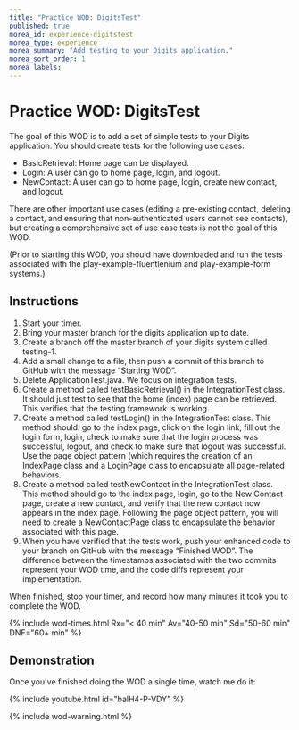 ```yaml
---
title: "Practice WOD: DigitsTest"
published: true
morea_id: experience-digitstest
morea_type: experience
morea_summary: "Add testing to your Digits application."
morea_sort_order: 1
morea_labels:
---
```


# Practice WOD: DigitsTest

The goal of this WOD is to add a set of simple tests to your Digits application.  You should create tests for the following use cases:

  * BasicRetrieval: Home page can be displayed.
  * Login: A user can go to home page, login, and logout.
  * NewContact: A user can go to home page, login, create new contact, and logout.

There are other important use cases (editing a pre-existing contact, deleting a contact, and ensuring that non-authenticated users cannot see contacts), but creating a comprehensive set of use case tests is not the goal of this WOD.

(Prior to starting this WOD, you should have downloaded and run the tests associated with the play-example-fluentlenium and play-example-form systems.)



## Instructions

  1. Start your timer.
  2. Bring your master branch for the digits application up to date.
  3. Create a branch off the master branch of your digits system called testing-1.
  4. Add a small change to a file, then push a commit of this branch to GitHub with the message “Starting WOD”. 
  5. Delete ApplicationTest.java. We focus on integration tests.
  6. Create a method called testBasicRetrieval() in the IntegrationTest class. It should just test to see that the home (index) page can be retrieved. This  verifies that the testing framework is working. 
  7. Create a method called testLogin() in the IntegrationTest class.  This method should: go to the index page, click on the login link, fill out the login form, login, check to make sure that the login process was successful, logout, and check to make sure that logout was successful.  Use the page object pattern (which requires the creation of an IndexPage class and a LoginPage class to encapsulate all page-related behaviors.  
  8. Create a method called testNewContact in the IntegrationTest class. This method should go to the index page, login, go to the New Contact page, create a new contact, and verify that the new contact now appears in the index page.  Following the page object pattern, you will need to create a NewContactPage class to encapsulate the behavior associated with this page.
  9. When you have verified that the tests work, push your enhanced code to your branch on GitHub with the message “Finished WOD”.  The difference between the timestamps associated with the two commits represent your WOD time, and the code diffs represent your implementation.

When finished, stop your timer, and record how many minutes it took you to complete the WOD. 

{% include wod-times.html Rx="< 40 min" Av="40-50 min" Sd="50-60 min" DNF="60+ min" %}

## Demonstration

Once you've finished doing the WOD a single time, watch me do it:

{% include youtube.html id="balH4-P-VDY" %}

{% include wod-warning.html %}






